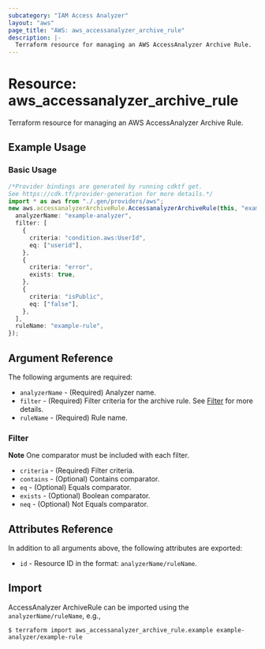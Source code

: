 ```yaml
---
subcategory: "IAM Access Analyzer"
layout: "aws"
page_title: "AWS: aws_accessanalyzer_archive_rule"
description: |-
  Terraform resource for managing an AWS AccessAnalyzer Archive Rule.
---
```


# Resource: aws\_accessanalyzer\_archive\_rule

Terraform resource for managing an AWS AccessAnalyzer Archive Rule.

## Example Usage

### Basic Usage

```typescript
/*Provider bindings are generated by running cdktf get.
See https://cdk.tf/provider-generation for more details.*/
import * as aws from "./.gen/providers/aws";
new aws.accessanalyzerArchiveRule.AccessanalyzerArchiveRule(this, "example", {
  analyzerName: "example-analyzer",
  filter: [
    {
      criteria: "condition.aws:UserId",
      eq: ["userid"],
    },
    {
      criteria: "error",
      exists: true,
    },
    {
      criteria: "isPublic",
      eq: ["false"],
    },
  ],
  ruleName: "example-rule",
});

```

## Argument Reference

The following arguments are required:

* `analyzerName` - (Required) Analyzer name.
* `filter` - (Required) Filter criteria for the archive rule. See [Filter](#filter) for more details.
* `ruleName` - (Required) Rule name.

### Filter

**Note** One comparator must be included with each filter.

* `criteria` - (Required) Filter criteria.
* `contains` - (Optional) Contains comparator.
* `eq` - (Optional) Equals comparator.
* `exists` - (Optional) Boolean comparator.
* `neq` - (Optional) Not Equals comparator.

## Attributes Reference

In addition to all arguments above, the following attributes are exported:

* `id` - Resource ID in the format: `analyzerName/ruleName`.

## Import

AccessAnalyzer ArchiveRule can be imported using the `analyzerName/ruleName`, e.g.,

```console
$ terraform import aws_accessanalyzer_archive_rule.example example-analyzer/example-rule
```
